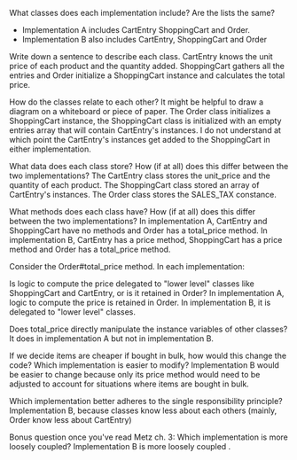 What classes does each implementation include? Are the lists the same?
* Implementation A includes CartEntry ShoppingCart and Order.
* Implementation B also includes CartEntry, ShoppingCart and Order

Write down a sentence to describe each class. CartEntry knows the unit price of each product and the quantity added. ShoppingCart gathers all the entries and Order initialize a ShoppingCart instance and calculates the total price.

How do the classes relate to each other? It might be helpful to draw a diagram on a whiteboard or piece of paper. The Order class initializes a ShoppingCart instance, the ShoppingCart class is initialized with an empty entries array that will contain CartEntry's instances. I do not understand at which point the CartEntry's instances get added to the ShoppingCart in either implementation.

What data does each class store? How (if at all) does this differ between the two implementations? The CartEntry class stores the unit_price and the quantity of each product. The ShoppingCart class stored an array of CartEntry's instances. The Order class stores the SALES_TAX constance.

What methods does each class have? How (if at all) does this differ between the two implementations? In implementation A, CartEntry and ShoppingCart have no methods and Order has a total_price method. In implementation B, CartEntry has a price method, ShoppingCart has a price method and Order has a total_price method.

Consider the Order#total_price method. In each implementation:

Is logic to compute the price delegated to "lower level" classes like ShoppingCart and CartEntry, or is it retained in Order?
In implementation A, logic to compute the price is retained in Order. In implementation B, it is delegated to "lower level" classes.

Does total_price directly manipulate the instance variables of other classes?
It does in implementation A but not in implementation B.

If we decide items are cheaper if bought in bulk, how would this change the code? Which implementation is easier to modify?
Implementation B would be easier to change because only its price method would need to be adjusted to account for situations where items are bought in bulk.

Which implementation better adheres to the single responsibility principle?
Implementation B, because classes know less about each others (mainly, Order know less about CartEntry)

Bonus question once you've read Metz ch. 3: Which implementation is more loosely coupled?
Implementation B is more loosely coupled .
